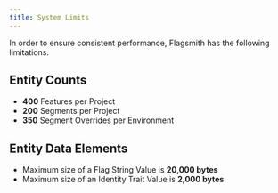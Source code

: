 ```yaml
---
title: System Limits
---
```


In order to ensure consistent performance, Flagsmith has the following limitations.

## Entity Counts

- **400** Features per Project
- **200** Segments per Project
- **350** Segment Overrides per Environment

## Entity Data Elements

- Maximum size of a Flag String Value is **20,000 bytes**
- Maximum size of an Identity Trait Value is **2,000 bytes**
